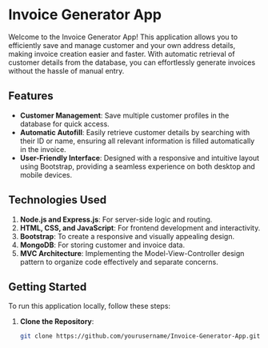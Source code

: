 # Invoice Generator App

Welcome to the Invoice Generator App! This application allows you to efficiently save and manage customer and your own address details, making invoice creation easier and faster. With automatic retrieval of customer details from the database, you can effortlessly generate invoices without the hassle of manual entry.

## Features

- **Customer Management**: Save multiple customer profiles in the database for quick access.
- **Automatic Autofill**: Easily retrieve customer details by searching with their ID or name, ensuring all relevant information is filled automatically in the invoice.
- **User-Friendly Interface**: Designed with a responsive and intuitive layout using Bootstrap, providing a seamless experience on both desktop and mobile devices.

## Technologies Used

1. **Node.js and Express.js**: For server-side logic and routing.
2. **HTML, CSS, and JavaScript**: For frontend development and interactivity.
3. **Bootstrap**: To create a responsive and visually appealing design.
4. **MongoDB**: For storing customer and invoice data.
5. **MVC Architecture**: Implementing the Model-View-Controller design pattern to organize code effectively and separate concerns.

## Getting Started

To run this application locally, follow these steps:

1. **Clone the Repository**:
   ```bash
   git clone https://github.com/yourusername/Invoice-Generator-App.git
   ```
